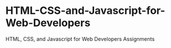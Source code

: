 # HTML-CSS-and-Javascript-for-Web-Developers
HTML, CSS, and Javascript for Web Developers  Assignments
